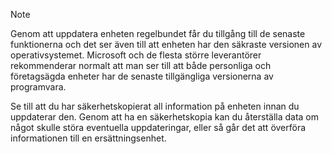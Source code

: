   > [!NOTE]
  > Genom att uppdatera enheten regelbundet får du tillgång till de senaste funktionerna och det ser även till att enheten har den säkraste versionen av operativsystemet. Microsoft och de flesta större leverantörer rekommenderar normalt att man ser till att både personliga och företagsägda enheter har de senaste tillgängliga versionerna av programvara.

Se till att du har säkerhetskopierat all information på enheten innan du uppdaterar den. Genom att ha en säkerhetskopia kan du återställa data om något skulle störa eventuella uppdateringar, eller så går det att överföra informationen till en ersättningsenhet. 
